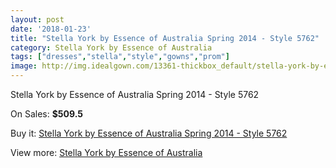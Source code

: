 ```yaml
---
layout: post
date: '2018-01-23'
title: "Stella York by Essence of Australia Spring 2014 - Style 5762"
category: Stella York by Essence of Australia
tags: ["dresses","stella","style","gowns","prom"]
image: http://img.idealgown.com/13361-thickbox_default/stella-york-by-essence-of-australia-spring-2014-style-5762.jpg
---
```

Stella York by Essence of Australia Spring 2014 - Style 5762

On Sales: **$509.5**
<a href="https://www.idealgown.com/en/stella-york-by-essence-of-australia/5371-stella-york-by-essence-of-australia-spring-2014-style-5762.html"><amp-img layout="responsive" width="600" height="600" src="//img.idealgown.com/13361-thickbox_default/stella-york-by-essence-of-australia-spring-2014-style-5762.jpg" alt="Stella York by Essence of Australia Spring 2014 - Style 5762 0" /></a>
<a href="https://www.idealgown.com/en/stella-york-by-essence-of-australia/5371-stella-york-by-essence-of-australia-spring-2014-style-5762.html"><amp-img layout="responsive" width="600" height="600" src="//img.idealgown.com/13362-thickbox_default/stella-york-by-essence-of-australia-spring-2014-style-5762.jpg" alt="Stella York by Essence of Australia Spring 2014 - Style 5762 1" /></a>
<a href="https://www.idealgown.com/en/stella-york-by-essence-of-australia/5371-stella-york-by-essence-of-australia-spring-2014-style-5762.html"><amp-img layout="responsive" width="600" height="600" src="//img.idealgown.com/13360-thickbox_default/stella-york-by-essence-of-australia-spring-2014-style-5762.jpg" alt="Stella York by Essence of Australia Spring 2014 - Style 5762 2" /></a>

Buy it: [Stella York by Essence of Australia Spring 2014 - Style 5762](https://www.idealgown.com/en/stella-york-by-essence-of-australia/5371-stella-york-by-essence-of-australia-spring-2014-style-5762.html "Stella York by Essence of Australia Spring 2014 - Style 5762")

View more: [Stella York by Essence of Australia](https://www.idealgown.com/en/79-stella-york-by-essence-of-australia "Stella York by Essence of Australia")